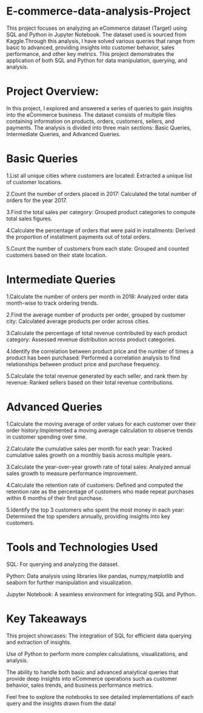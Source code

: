 # E-commerce-data-analysis-Project

This project focuses on analyzing an eCommerce dataset (Target) using SQL and Python in Jupyter Notebook. The dataset used is sourced from Kaggle.Through this analysis, I have solved various queries that range from basic to advanced, providing insights into customer behavior, sales performance, and other key metrics. This project demonstrates the application of both SQL and Python for data manipulation, querying, and analysis.

# Project Overview:
In this project, I explored and answered a series of queries to gain insights into the eCommerce business. The dataset consists of multiple files containing information on products, orders, customers, sellers, and payments. The analysis is divided into three main sections: Basic Queries, Intermediate Queries, and Advanced Queries.

# Basic Queries
1.List all unique cities where customers are located: Extracted a unique list of customer locations.

2.Count the number of orders placed in 2017: Calculated the total number of orders for the year 2017.

3.Find the total sales per category: Grouped product categories to compute total sales figures.

4.Calculate the percentage of orders that were paid in installments: Derived the proportion of installment payments out of total orders.

5.Count the number of customers from each state: Grouped and counted customers based on their state location.

# Intermediate Queries
1.Calculate the number of orders per month in 2018: Analyzed order data month-wise to track ordering trends.

2.Find the average number of products per order, grouped by customer city: Calculated average products per order across cities.

3.Calculate the percentage of total revenue contributed by each product category: Assessed revenue distribution across product categories.

4.Identify the correlation between product price and the number of times a product has been purchased: Performed a correlation analysis to find relationships between product price and purchase frequency.

5.Calculate the total revenue generated by each seller, and rank them by revenue: Ranked sellers based on their total revenue contributions.

# Advanced Queries
1.Calculate the moving average of order values for each customer over their order history:Implemented a moving average calculation to observe trends in customer spending over time.

2.Calculate the cumulative sales per month for each year: Tracked cumulative sales growth on a monthly basis across multiple years.

3.Calculate the year-over-year growth rate of total sales: Analyzed annual sales growth to measure performance improvement.

4.Calculate the retention rate of customers: Defined and computed the retention rate as the percentage of customers who made repeat purchases within 6 months of their first purchase.

5.Identify the top 3 customers who spent the most money in each year: Determined the top spenders annually, providing insights into key customers.

# Tools and Technologies Used
SQL: For querying and analyzing the dataset.

Python: Data analysis using libraries like pandas, numpy,matplotlib and seaborn for further 
        manipulation and visualization.
        
Jupyter Notebook: A seamless environment for integrating SQL and Python.

# Key Takeaways
This project showcases:
The integration of SQL for efficient data querying and extraction of insights.

Use of Python to perform more complex calculations, visualizations, and analysis.

The ability to handle both basic and advanced analytical queries that provide deep insights into eCommerce operations such as customer behavior, sales trends, and business performance metrics.


Feel free to explore the notebooks to see detailed implementations of each query and the insights drawn from the data!

